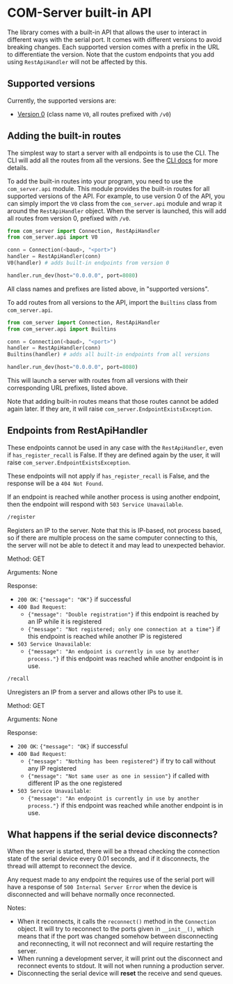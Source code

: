 # COM-Server built-in API

The library comes with a built-in API that allows the user to interact in different ways with the serial port. It comes with different versions to avoid breaking changes. Each supported version comes with a prefix in the URL to differentiate the version. Note that the custom endpoints that you add using `RestApiHandler` will not be affected by this.

## Supported versions

Currently, the supported versions are:

- [Version 0](/server/v0) (class name `V0`, all routes prefixed with `/v0`)

## Adding the built-in routes

The simplest way to start a server with all endpoints is to use the CLI. The CLI will add all the routes from all the versions. See the [CLI docs](/guide/cli) for more details.

To add the built-in routes into your program, you need to use the `com_server.api` module. This module provides the built-in routes for all supported versions of the API. For example, to use version 0 of the API, you can simply import the `V0` class from the `com_server.api` module and wrap it around the `RestApiHandler` object. When the server is launched, this will add all routes from version 0, prefixed with `/v0`.

```py
from com_server import Connection, RestApiHandler
from com_server.api import V0

conn = Connection(<baud>, "<port>")
handler = RestApiHandler(conn)
V0(handler) # adds built-in endpoints from version 0

handler.run_dev(host="0.0.0.0", port=8080)
```

All class names and prefixes are listed above, in "supported versions".

To add routes from all versions to the API, import the `Builtins` class from `com_server.api`.

```py
from com_server import Connection, RestApiHandler
from com_server.api import Builtins

conn = Connection(<baud>, "<port>")
handler = RestApiHandler(conn)
Builtins(handler) # adds all built-in endpoints from all versions

handler.run_dev(host="0.0.0.0", port=8080)
```

This will launch a server with routes from all versions with their corresponding URL prefixes, listed above.

Note that adding built-in routes means that those routes cannot be added again later. If they are, it will raise `com_server.EndpointExistsException`.

## Endpoints from RestApiHandler

These endpoints cannot be used in any case with the `RestApiHandler`, even if `has_register_recall` is False. If they are defined again by the user, it will raise `com_server.EndpointExistsException`.

These endpoints will not apply if `has_register_recall` is False, and the response will be a `404 Not Found`.

If an endpoint is reached while another process is using another endpoint, then the endpoint will respond with `503 Service Unavailable`.

```txt
/register
```

Registers an IP to the server. Note that this is IP-based, not
process based, so if there are multiple process on the same computer
connecting to this, the server will not be able to detect it and may
lead to unexpected behavior.

Method: GET

Arguments:
    None

Response:

- `200 OK`: `{"message": "OK"}` if successful
- `400 Bad Request`: 
    - `{"message": "Double registration"}` if this endpoint is reached by an IP while it is registered
    - `{"message": "Not registered; only one connection at a time"}` if this endpoint is reached while another IP is registered
- `503 Service Unavailable`:
    - `{"message": "An endpoint is currently in use by another process."}` if this endpoint was reached while another endpoint is in use.

```txt
/recall
```

Unregisters an IP from a server and allows other IPs to use it.

Method: GET

Arguments:
    None

Response:

- `200 OK`: `{"message": "OK}` if successful
- `400 Bad Request`:
    - `{"message": "Nothing has been registered"}` if try to call without any IP registered
    - `{"message": "Not same user as one in session"}` if called with different IP as the one registered
- `503 Service Unavailable`:
    - `{"message": "An endpoint is currently in use by another process."}` if this endpoint was reached while another endpoint is in use.

## What happens if the serial device disconnects?

When the server is started, there will be a thread checking the connection state of the serial device every 0.01 seconds, and if it disconnects, the thread will attempt to reconnect the device.

Any request made to any endpoint the requires use of the serial port will have a response of `500 Internal Server Error` when the device is disconnected and will behave normally once reconnected.

Notes:

- When it reconnects, it calls the `reconnect()` method in the `Connection` object. It will try to reconnect to the ports given in `__init__()`, which means that if the port was changed somehow between disconnecting and reconnecting, it will not reconnect and will require restarting the server.
- When running a development server, it will print out the disconnect and reconnect events to stdout. It will not when running a production server.
- Disconnecting the serial device will **reset** the receive and send queues.

